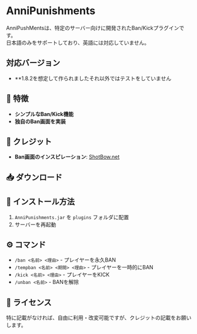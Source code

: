 # AnniPunishments

AnniPushMentsは、特定のサーバー向けに開発されたBan/Kickプラグインです。  
日本語のみをサポートしており、英語には対応していません。  

## 対応バージョン
- **1.8.2を想定して作られましたそれ以外ではテストをしていません

## 📌 特徴  
- **シンプルなBan/Kick機能**  
- **独自のBan画面を実装**  

## 📜 クレジット  
- **Ban画面のインスピレーション**: [ShotBow.net](https://shotbow.net/)  

## 📥 ダウンロード  

## 🔧 インストール方法  
1. `AnniPunishments.jar` を `plugins` フォルダに配置  
2. サーバーを再起動  

## ⚙️ コマンド  
- `/ban <名前> <理由>` - プレイヤーを永久BAN
- `/tempban <名前> <期間> <理由>` - プレイヤーを一時的にBAN
- `/kick <名前> <理由>` - プレイヤーをKICK  
- `/unban <名前>` - BANを解除  

## 📄 ライセンス  
特に記載がなければ、自由に利用・改変可能ですが、クレジットの記載をお願いします。  

